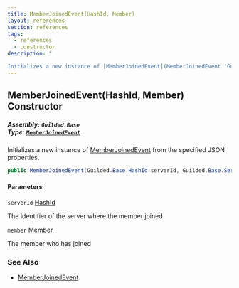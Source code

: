 ```yaml
---
title: MemberJoinedEvent(HashId, Member)
layout: references
section: references
tags:
  - references
  - constructor
description: "

Initializes a new instance of [MemberJoinedEvent](MemberJoinedEvent 'Guilded.Base.Events.MemberJoinedEvent') from the specified JSON properties."
---
```


## MemberJoinedEvent(HashId, Member) Constructor
##### **Assembly:** `Guilded.Base`<br/>**Type:** [`MemberJoinedEvent`](MemberJoinedEvent 'Guilded.Base.Events.MemberJoinedEvent')

Initializes a new instance of [MemberJoinedEvent](MemberJoinedEvent 'Guilded.Base.Events.MemberJoinedEvent') from the specified JSON properties.

```csharp
public MemberJoinedEvent(Guilded.Base.HashId serverId, Guilded.Base.Servers.Member member);
```
#### Parameters

<a name='Guilded.Base.Events.MemberJoinedEvent.MemberJoinedEvent(Guilded.Base.HashId,Guilded.Base.Servers.Member).serverId'></a>

`serverId` [HashId](HashId 'Guilded.Base.HashId')

The identifier of the server where the member joined

<a name='Guilded.Base.Events.MemberJoinedEvent.MemberJoinedEvent(Guilded.Base.HashId,Guilded.Base.Servers.Member).member'></a>

`member` [Member](Member 'Guilded.Base.Servers.Member')

The member who has joined

### See Also
- [MemberJoinedEvent](MemberJoinedEvent 'Guilded.Base.Events.MemberJoinedEvent')
